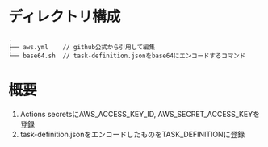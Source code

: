# ディレクトリ構成

```text
.
├── aws.yml    // github公式から引用して編集
└── base64.sh  // task-definition.jsonをbase64にエンコードするコマンド
```

# 概要
1. Actions secretsにAWS_ACCESS_KEY_ID, AWS_SECRET_ACCESS_KEYを登録
2. task-definition.jsonをエンコードしたものをTASK_DEFINITIONに登録
